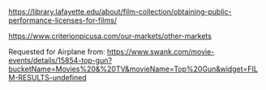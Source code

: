 https://library.lafayette.edu/about/film-collection/obtaining-public-performance-licenses-for-films/



https://www.criterionpicusa.com/our-markets/other-markets

Requested for Airplane from: https://www.swank.com/movie-events/details/15854-top-gun?bucketName=Movies%20&%20TV&movieName=Top%20Gun&widget=FILM-RESULTS-undefined